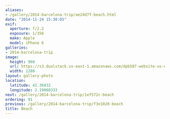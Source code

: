 ```yaml
---
aliases:
- /gallery/2014-barcelona-trip/ae24d7f-beach.html
date: "2014-11-24 15:30:05"
exif:
  aperture: f/2.2
  exposure: 1/356
  make: Apple
  model: iPhone 6
galleries:
- 2014-barcelona-trip
image:
  height: 960
  url: https://s3.dualstack.us-east-1.amazonaws.com/dpb587-website-us-east-1/asset/gallery/2014-barcelona-trip/ae24d7f-beach~1280.jpg
  width: 1280
layout: gallery-photo
location:
  latitude: 41.36832
  longitude: 2.19060333
next: /gallery/2014-barcelona-trip/1ef572c-beach
ordering: 91
previous: /gallery/2014-barcelona-trip/f3e1020-beach
title: Beach
---
```

